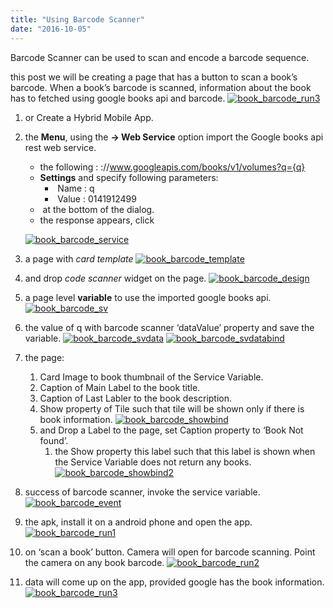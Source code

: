 ```yaml
---
title: "Using Barcode Scanner"
date: "2016-10-05"
---
```


Barcode Scanner can be used to scan and encode a barcode sequence.

this post we will be creating a page that has a button to scan a book’s barcode. When a book’s barcode is scanned, information about the book has to fetched using google books api and barcode. [![book_barcode_run3](../assets/book_barcode_run3.png)](../assets/book_barcode_run3.png)

1. or Create a Hybrid Mobile App.
2. the **Menu**, using the **\-> Web Service** option import the Google books api rest web service.
    
    - the following : ://www.googleapis.com/books/v1/volumes?q={q}
    - **Settings** and specify following parameters:
        -  Name : q
        -  Value : 0141912499
    -  at the bottom of the dialog.
    - the response appears, click
    
    [![book_barcode_service](../assets/book_barcode_service.png)](../assets/book_barcode_service.png)

1. a page with _card template_ [![book_barcode_template](../assets/book_barcode_template.png)](../assets/book_barcode_template.png)
2. and drop _code scanner_ widget on the page. [![book_barcode_design](../assets/book_barcode_design.png)](../assets/book_barcode_design.png)

1. a page level **variable** to use the imported google books api. [![book_barcode_sv](../assets/book_barcode_sv.png)](../assets/book_barcode_sv.png)
2. the value of q with barcode scanner ‘dataValue’ property and save the variable. [![book_barcode_svdata](../assets/book_barcode_svdata.png)](../assets/book_barcode_svdata.png) [![book_barcode_svdatabind](../assets/book_barcode_svdatabind.png)](../assets/book_barcode_svdatabind.png)
3. the page:
    1. Card Image to book thumbnail of the Service Variable.
    2. Caption of Main Label to the book title.
    3. Caption of Last Labler to the book description.
    4. Show property of Tile such that tile will be shown only if there is book information. [![book_barcode_showbind](../assets/book_barcode_showbind.png)](../assets/book_barcode_showbind.png)
    5. and Drop a Label to the page, set Caption property to ‘Book Not found’.
        1. the Show property this label such that this label is shown when the Service Variable does not return any books. [![book_barcode_showbind2](../assets/book_barcode_showbind2.png)](../assets/book_barcode_showbind2.png)
4. success of barcode scanner, invoke the service variable. [![book_barcode_event](../assets/book_barcode_event.png)](../assets/book_barcode_event.png)

1. the apk, install it on a android phone and open the app. [![book_barcode_run1](../assets/book_barcode_run1.png)](../assets/book_barcode_run1.png)
2. on ‘scan a book’ button. Camera will open for barcode scanning. Point the camera on any book barcode. [![book_barcode_run2](../assets/book_barcode_run2.png)](../assets/book_barcode_run2.png)
3. data will come up on the app, provided google has the book information. [![book_barcode_run3](../assets/book_barcode_run3.png)](/wp-content/uploads/book_barcode_run3.png)
